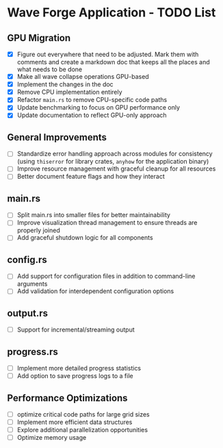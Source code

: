 # Wave Forge Application - TODO List

## GPU Migration

- [x] Figure out everywhere that need to be adjusted. Mark them with comments and create a markdown doc that keeps all the places and what needs to be done
- [x] Make all wave collapse operations GPU-based
- [x] Implement the changes in the doc
- [x] Remove CPU implementation entirely
- [x] Refactor `main.rs` to remove CPU-specific code paths
- [x] Update benchmarking to focus on GPU performance only
- [x] Update documentation to reflect GPU-only approach

## General Improvements

- [ ] Standardize error handling approach across modules for consistency (using `thiserror` for library crates, `anyhow` for the application binary)
- [ ] Improve resource management with graceful cleanup for all resources
- [ ] Better document feature flags and how they interact

## main.rs

- [ ] Split main.rs into smaller files for better maintainability
- [ ] Improve visualization thread management to ensure threads are properly joined
- [ ] Add graceful shutdown logic for all components

## config.rs

- [ ] Add support for configuration files in addition to command-line arguments
- [ ] Add validation for interdependent configuration options

## output.rs

- [ ] Support for incremental/streaming output

## progress.rs

- [ ] Implement more detailed progress statistics
- [ ] Add option to save progress logs to a file

## Performance Optimizations

- [ ] optimize critical code paths for large grid sizes
- [ ] Implement more efficient data structures
- [ ] Explore additional parallelization opportunities
- [ ] Optimize memory usage
